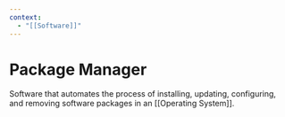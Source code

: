 ```yaml
---
context:
  - "[[Software]]"
---
```


# Package Manager

Software that automates the process of installing, updating, configuring, and removing software packages in an [[Operating System]].
